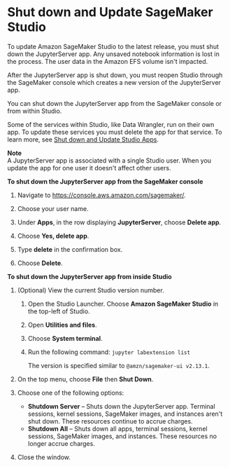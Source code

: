 # Shut down and Update SageMaker Studio<a name="studio-tasks-update-studio"></a>

To update Amazon SageMaker Studio to the latest release, you must shut down the JupyterServer app\. Any unsaved notebook information is lost in the process\. The user data in the Amazon EFS volume isn't impacted\.

After the JupyterServer app is shut down, you must reopen Studio through the SageMaker console which creates a new version of the JupyterServer app\.

You can shut down the JupyterServer app from the SageMaker console or from within Studio\.

Some of the services within Studio, like Data Wrangler, run on their own app\. To update these services you must delete the app for that service\. To learn more, see [Shut down and Update Studio Apps](studio-tasks-update-apps.md)\.

**Note**  
A JupyterServer app is associated with a single Studio user\. When you update the app for one user it doesn't affect other users\.

**To shut down the JupyterServer app from the SageMaker console**

1. Navigate to [https://console\.aws\.amazon\.com/sagemaker/](https://console.aws.amazon.com/sagemaker/)\.

1. Choose your user name\.

1. Under **Apps**, in the row displaying **JupyterServer**, choose **Delete app**\.

1. Choose **Yes, delete app**\.

1. Type **delete** in the confirmation box\.

1. Choose **Delete**\.

**To shut down the JupyterServer app from inside Studio**

1. \(Optional\) View the current Studio version number\.

   1. Open the Studio Launcher\. Choose **Amazon SageMaker Studio** in the top\-left of Studio\.

   1. Open **Utilities and files**\.

   1. Choose **System terminal**\.

   1. Run the following command: `jupyter labextension list`

      The version is specified similar to `@amzn/sagemaker-ui v2.13.1`\.

1. On the top menu, choose **File** then **Shut Down**\.

1. Choose one of the following options:
   + **Shutdown Server** – Shuts down the JupyterServer app\. Terminal sessions, kernel sessions, SageMaker images, and instances aren't shut down\. These resources continue to accrue charges\.
   + **Shutdown All** – Shuts down all apps, terminal sessions, kernel sessions, SageMaker images, and instances\. These resources no longer accrue charges\.

1. Close the window\.